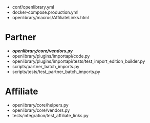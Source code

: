 * conf/openlibrary.yml
* docker-compose.production.yml
* openlibrary/macros/AffiliateLinks.html

# Partner
* ___openlibrary/core/vendors.py___
* openlibrary/plugins/importapi/code.py
* openlibrary/plugins/importapi/tests/test_import_edition_builder.py
* scripts/partner_batch_imports.py
* scripts/tests/test_partner_batch_imports.py

# Affiliate
* openlibrary/core/helpers.py
* openlibrary/core/vendors.py
* tests/integration/test_affiliate_links.py
